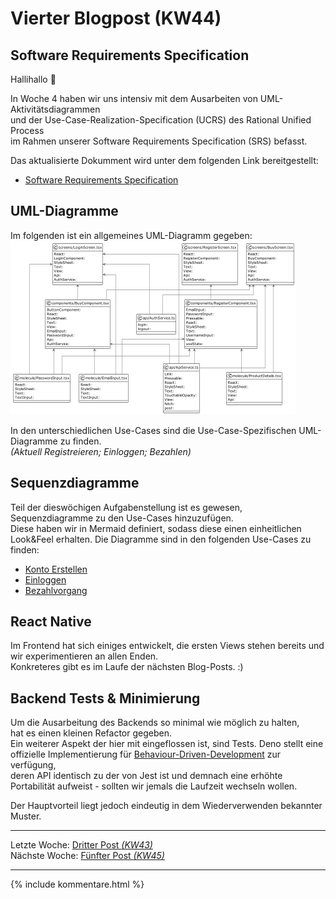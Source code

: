 # Vierter Blogpost (KW44)

## Software Requirements Specification

Hallihallo 👋  

In Woche 4 haben wir uns intensiv mit dem Ausarbeiten von UML-Aktivitätsdiagrammen  
und der Use-Case-Realization-Specification (UCRS) des Rational Unified Process  
im Rahmen unserer Software Requirements Specification (SRS) befasst.

Das aktualisierte Dokumment wird unter dem folgenden Link bereitgestellt:
- [Software Requirements Specification](SRS/v2_w4/SoftwareRequirementsSpecification.md)

## UML-Diagramme

Im folgenden ist ein allgemeines UML-Diagramm gegeben:  
![Alt text](./../images/alle_uml_diagramme_SRSv2.png)

In den unterschiedlichen Use-Cases sind die Use-Case-Spezifischen UML-Diagramme zu finden.  
_(Aktuell Registreieren; Einloggen; Bezahlen)_

## Sequenzdiagramme

Teil der dieswöchigen Aufgabenstellung ist es gewesen,  
Sequenzdiagramme zu den Use-Cases hinzuzufügen.  
Diese haben wir in Mermaid definiert, sodass diese einen einheitlichen Look&Feel erhalten.
Die Diagramme sind in den folgenden Use-Cases zu finden:
 - [Konto Erstellen](./SRS/v2_w4/use_cases/UC1_Konto_Erstellen.md)
 - [Einloggen](./SRS/v2_w4/use_cases/UC2_Einloggen.md)
 - [Bezahlvorgang](./SRS/v2_w4/use_cases/UC10_Bezahlvorgang.md)


## React Native 
Im Frontend hat sich einiges entwickelt,
die ersten Views stehen bereits und wir experimentieren an allen Enden.  
Konkreteres gibt es im Laufe der nächsten Blog-Posts. :)

## Backend Tests & Minimierung
Um die Ausarbeitung des Backends so minimal wie möglich zu halten,  
hat es einen kleinen Refactor gegeben.  
Ein weiterer Aspekt der hier mit eingeflossen ist, sind Tests.
Deno stellt eine offizielle Implementierung für [Behaviour-Driven-Development](https://docs.deno.com/runtime/manual/basics/testing/behavior_driven_development) zur verfügung,  
deren API identisch zu der von Jest ist und demnach eine erhöhte Portabilität aufweist - sollten wir jemals die Laufzeit wechseln wollen.  

Der Hauptvorteil liegt jedoch eindeutig in dem Wiederverwenden bekannter Muster.


---  
Letzte Woche: [Dritter Post _(KW43)_](03_SRS_OpenAPI.md)   
Nächste Woche: [Fünfter Post _(KW45)_](TODO)

---

{% include kommentare.html %}